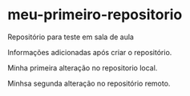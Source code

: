 # meu-primeiro-repositorio
Repositório para teste em sala de aula

Informações adicionadas após criar o repositório.


Minha primeira alteração no repositorio local.

Minhsa segunda alteração no repositório remoto.
